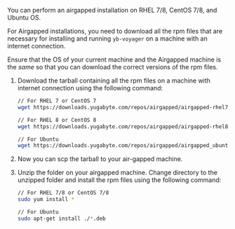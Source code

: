 

You can perform an airgapped installation on RHEL 7/8, CentOS 7/8, and Ubuntu OS.

For Airgapped installations, you need to download all the rpm files that are necessary for installing and running `yb-voyager` on a machine with an internet connection.

Ensure that the OS of your current machine and the Airgapped machine is the _same_ so that you can download the correct versions of the rpm files.

1. Download the tarball containing all the rpm files on a machine with internet connection using the following command:

    ```sh
    // For RHEL 7 or CentOS 7
    wget https://downloads.yugabyte.com/repos/airgapped/airgapped-rhel7.tar.gz
    ```

    ```sh
    // For RHEL 8 or CentOS 8
    wget https://downloads.yugabyte.com/repos/airgapped/airgapped-rhel8.tar.gz
    ```

    ```sh
    // For Ubuntu
    wget https://downloads.yugabyte.com/repos/airgapped/airgapped_ubuntu.tar.gz
    ```

1. Now you can scp the tarball to your air-gapped machine.

1. Unzip the folder on your airgapped machine. Change directory to the unzipped folder and install the rpm files using the following command:

    ```sh
    // For RHEL 7/8 or CentOS 7/8
    sudo yum install *
    ```

    ```sh
    // For Ubuntu
    sudo apt-get install ./*.deb
    ```
